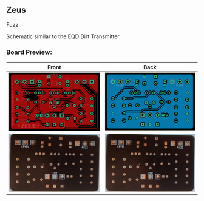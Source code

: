 ## Zeus

Fuzz

Schematic similar to the EQD Dirt Transmitter.

### Board Preview: 

Front             |  Back
:-------------------------:|:-------------------------:
<img src="Zeus_Front.png?raw=true">  |  <img src="Zeus_Back.png?raw=true">
<img src="Zeus_picb.jpg?raw=true">  |  <img src="Zeus_picb.jpg?raw=true">

